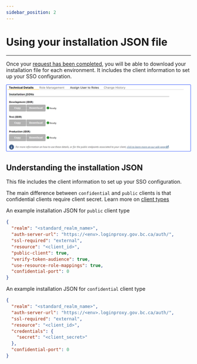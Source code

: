```yaml
---
sidebar_position: 2
---
```


# Using your installation JSON file

---

Once your [request has been completed](https://bcgov.github.io/sso-request), you will be able to download your installation file for each environment. It includes the client information to set up your SSO configuration.

![technical detail with installation json](tech-detail-installation-json.png)

## Understanding the installation JSON

This file includes the client information to set up your SSO configuration.

The main difference between `confidential` and `public` clients is that confidential clients require client secret. Learn more on [client types](../getting-started/client-types)

An example installation JSON for `public` client type

```json
{
  "realm": "<standard_realm_name>",
  "auth-server-url": "https://<env>.loginproxy.gov.bc.ca/auth/",
  "ssl-required": "external",
  "resource": "<client_id>",
  "public-client": true,
  "verify-token-audience": true,
  "use-resource-role-mappings": true,
  "confidential-port": 0
}
```

An example installation JSON for `confidential` client type

```json
{
  "realm": "<standard_realm_name>",
  "auth-server-url": "https://<env>.loginproxy.gov.bc.ca/auth/",
  "ssl-required": "external",
  "resource": "<client_id>",
  "credentials": {
    "secret": "<client_secret>"
  },
  "confidential-port": 0
}
```
